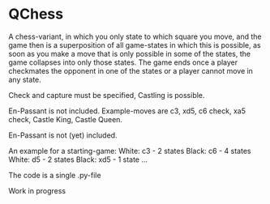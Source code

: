 # QChess
A chess-variant, in which you only state to which square you move, and the game then is a superposition of all game-states in which this is possible, as soon as you make a move that is only possible in some of the states, the game collapses into only those states. The game ends once a player checkmates the opponent in one of the states or a player cannot move in any state.

Check and capture must be specified, Castling is possible. 

En-Passant is not included.
Example-moves are c3, xd5, c6 check, xa5 check, Castle King, Castle Queen.

En-Passant is not (yet) included.

An example for a starting-game:
White: c3 - 2 states
Black: c6 - 4 states
White: d5 - 2 states
Black: xd5 - 1 state
...

The code is a single .py-file

Work in progress
